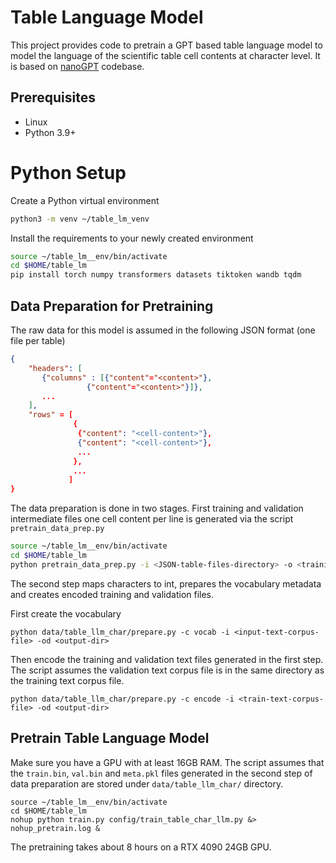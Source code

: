 Table Language Model
====================
This project provides code to pretrain a GPT based table language model to model the language of the scientific table cell contents at character level. It is based on [nanoGPT](https://github.com/karpathy/nanoGPT) codebase.

## Prerequisites
* Linux
* Python 3.9+

# Python Setup
Create a Python virtual environment

```bash
python3 -m venv ~/table_lm_venv
```
Install the requirements to your newly created environment

```bash
source ~/table_lm__env/bin/activate
cd $HOME/table_lm
pip install torch numpy transformers datasets tiktoken wandb tqdm
```

## Data Preparation for Pretraining

The raw data for this model is assumed in the following JSON format (one file per table)

```json
{
    "headers": [
       {"columns" : [{"content"="<content>"},
                 {"content"="<content>"}]},
       ...          
    ],
    "rows" = [
              { 
               {"content": "<cell-content>"},
               {"content": "<cell-content>"},
               ...
              },
              ...
             ]
}
```


The data preparation is done in two stages. First training and validation intermediate files one cell content per line is generated via the script `pretrain_data_prep.py`

```bash
source ~/table_lm__env/bin/activate
cd $HOME/table_lm
python pretrain_data_prep.py -i <JSON-table-files-directory> -o <training/validation-output-directory>

```
The second step maps characters to int, prepares the vocabulary metadata and creates encoded training and validation files.

First create the vocabulary

```
python data/table_llm_char/prepare.py -c vocab -i <input-text-corpus-file> -od <output-dir>
```
Then encode the training and validation text files generated in the first step. The script assumes the validation text corpus file is in the same directory as the training text corpus file.

```
python data/table_llm_char/prepare.py -c encode -i <train-text-corpus-file> -od <output-dir>
```

## Pretrain Table Language Model

Make sure you have a GPU with at least 16GB RAM. The script assumes that the `train.bin`, `val.bin` and `meta.pkl` files generated in the second step of data preparation are stored under `data/table_llm_char/` directory.

```
source ~/table_lm__env/bin/activate
cd $HOME/table_lm
nohup python train.py config/train_table_char_llm.py &> nohup_pretrain.log &
```
The pretraining takes about 8 hours on a RTX 4090 24GB GPU.






